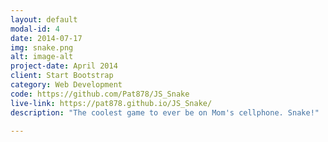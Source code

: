 ```yaml
---
layout: default
modal-id: 4
date: 2014-07-17
img: snake.png
alt: image-alt
project-date: April 2014
client: Start Bootstrap
category: Web Development
code: https://github.com/Pat878/JS_Snake
live-link: https://pat878.github.io/JS_Snake/
description: "The coolest game to ever be on Mom's cellphone. Snake!"

---
```

